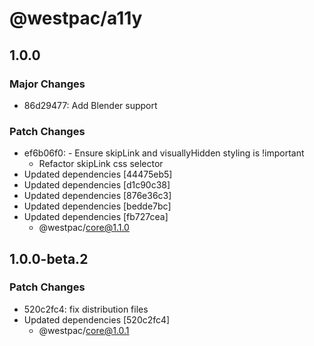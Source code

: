 # @westpac/a11y

## 1.0.0

### Major Changes

- 86d29477: Add Blender support

### Patch Changes

- ef6b06f0: - Ensure skipLink and visuallyHidden styling is !important
  - Refactor skipLink css selector
- Updated dependencies [44475eb5]
- Updated dependencies [d1c90c38]
- Updated dependencies [876e36c3]
- Updated dependencies [bedde7bc]
- Updated dependencies [fb727cea]
  - @westpac/core@1.1.0

## 1.0.0-beta.2

### Patch Changes

- 520c2fc4: fix distribution files
- Updated dependencies [520c2fc4]
  - @westpac/core@1.0.1
